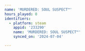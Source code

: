 ```yaml
---
name: 'MURDERED: SOUL SUSPECT™'
hours_played: 0
identifiers:
  - platform: steam
    appid: '233290'
    name: 'MURDERED: SOUL SUSPECT™'
    synced_on: '2024-07-04'

---
```

